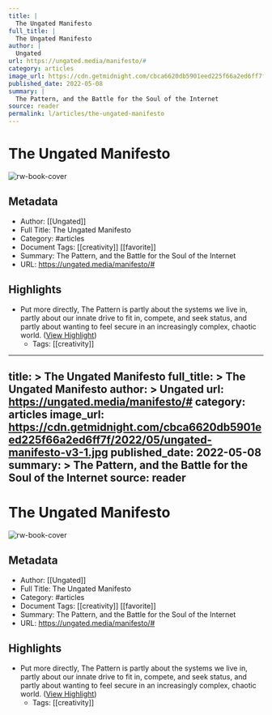 ```yaml
---
title: |
  The Ungated Manifesto
full_title: |
  The Ungated Manifesto
author: |
  Ungated
url: https://ungated.media/manifesto/#
category: articles
image_url: https://cdn.getmidnight.com/cbca6620db5901eed225f66a2ed6ff7f/2022/05/ungated-manifesto-v3-1.jpg
published_date: 2022-05-08
summary: |
  The Pattern, and the Battle for the Soul of the Internet
source: reader
permalink: l/articles/the-ungated-manifesto
---
```

# The Ungated Manifesto

![rw-book-cover](https://cdn.getmidnight.com/cbca6620db5901eed225f66a2ed6ff7f/2022/05/ungated-manifesto-v3-1.jpg)

## Metadata
- Author: [[Ungated]]
- Full Title: The Ungated Manifesto
- Category: #articles
- Document Tags: [[creativity]] [[favorite]] 
- Summary: The Pattern, and the Battle for the Soul of the Internet
- URL: https://ungated.media/manifesto/#

## Highlights
- Put more directly, The Pattern is partly about the systems we live in, partly about our innate drive to fit in, compete, and seek status, and partly about wanting to feel secure in an increasingly complex, chaotic world. ([View Highlight](https://read.readwise.io/read/01h4dn04gqf80zec6fkwtbq139))
    - Tags: [[creativity]] 


---
title: >
  The Ungated Manifesto
full_title: >
  The Ungated Manifesto
author: >
  Ungated
url: https://ungated.media/manifesto/#
category: articles
image_url: https://cdn.getmidnight.com/cbca6620db5901eed225f66a2ed6ff7f/2022/05/ungated-manifesto-v3-1.jpg
published_date: 2022-05-08
summary: >
  The Pattern, and the Battle for the Soul of the Internet
source: reader
---
# The Ungated Manifesto

![rw-book-cover](https://cdn.getmidnight.com/cbca6620db5901eed225f66a2ed6ff7f/2022/05/ungated-manifesto-v3-1.jpg)

## Metadata
- Author: [[Ungated]]
- Full Title: The Ungated Manifesto
- Category: #articles
- Document Tags: [[creativity]] [[favorite]] 
- Summary: The Pattern, and the Battle for the Soul of the Internet
- URL: https://ungated.media/manifesto/#

## Highlights
- Put more directly, The Pattern is partly about the systems we live in, partly about our innate drive to fit in, compete, and seek status, and partly about wanting to feel secure in an increasingly complex, chaotic world. ([View Highlight](https://read.readwise.io/read/01h4dn04gqf80zec6fkwtbq139))
    - Tags: [[creativity]] 


